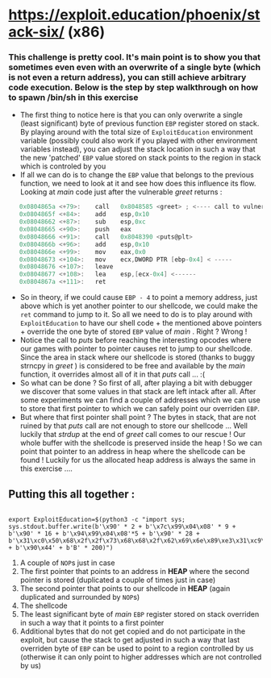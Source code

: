 # https://exploit.education/phoenix/stack-six/ (x86)

### This challenge is pretty cool. It's main point is to show you that sometimes even even with an overwrite of a single byte (which is not even a return address), you can still achieve arbitrary code execution. Below is the step by step walkthrough on how to spawn /bin/sh in this exercise
* The first thing to notice here is that you can only overwrite a single (least significant) byte of previous function ```EBP``` register stored on stack. By playing around with the total size of ```ExploitEducation``` environment variable (possibly could also work if you played with other environment variables instead), you can adjust the stack location in such a way that the new 'patched' ```EBP``` value stored on stack points to the region in stack which is controled by you 
* If all we can do is to change the ```EBP``` value that belongs to the previous function, we need to look at it and see how does this influence its flow. Looking at *main* code just after the vulnerable *greet* returns :   
```C hl_lines="1 2"
   0x0804865a <+79>:    call   0x8048585 <greet> ; <---- call to vulnerable function
   0x0804865f <+84>:    add    esp,0x10
   0x08048662 <+87>:    sub    esp,0xc
   0x08048665 <+90>:    push   eax
   0x08048666 <+91>:    call   0x8048390 <puts@plt>
   0x0804866b <+96>:    add    esp,0x10
   0x0804866e <+99>:    mov    eax,0x0
   0x08048673 <+104>:   mov    ecx,DWORD PTR [ebp-0x4] < -----
   0x08048676 <+107>:   leave
   0x08048677 <+108>:   lea    esp,[ecx-0x4] <------
   0x0804867a <+111>:   ret

```
  * So in theory, if we could cause ```EBP - 4``` to point a memory address, just above which is yet another pointer to our shellcode, we could make the ```ret``` command to jump to it. So all we need to do is to play around with ```ExploitEducation``` to have our shell code + the mentioned above pointers + override the one byte of stored ```EBP``` value of *main* . Right ? Wrong !
  * Notice the call to *puts* before reaching the interesting opcodes where our games with pointer to pointer causes ret to jump to our shellcode. Since the area in stack where our shellcode is stored (thanks to buggy strncpy in *greet* ) is considered to be free and available by the *main* function, it overrides almost all of it in that *puts* call ... :(
  * So what can be done ? So first of all, after playing a bit with debugger we discover that some values in that stack are left intack after all. After some experiments we can find a couple of addresses which we can use to store that first pointer to which we can safely point our overriden ```EBP```.
  * But where that first pointer shall point ? The bytes in stack, that are not ruined by that *puts* call are not enough to store our shellcode ... Well luckily that *strdup* at the end of *greet* call comes to our rescue ! Our whole buffer with the shellcode is preserved inside the heap ! So we can point that pointer to an address in heap where the shellcode can be found ! Luckily for us the allocated heap address is always the same in this exercise ....

  ## Putting this all together : 
  ```console

  export ExploitEducation=$(python3 -c "import sys; sys.stdout.buffer.write(b'\x90' * 2 + b'\x7c\x99\x04\x08' * 9 + b'\x90' * 16 + b'\x94\x99\x04\x08'*5 + b'\x90' * 28 + b'\x31\xc0\x50\x68\x2f\x2f\x73\x68\x68\x2f\x62\x69\x6e\x89\xe3\x31\xc9\x31\xd2\xb0\x0b\xcd\x80' + b'\x90\x44' + b'B' * 200)")

  ```

  1. A couple of ```NOP```s just in case
  2. The first pointer that points to an address in **HEAP** where the second pointer is stored (duplicated a couple of times just in case)
  3. The second pointer that points to our shellcode in **HEAP** (again duplicated and surrounded by ```NOP```s)
  4. The shellcode
  5. The least significant byte of *main* ```EBP``` register stored on stack overriden in such a way that it points to a first pointer
  6. Additional bytes that do not get copied and do not participate in the exploit, but cause the stack to get adjusted in such a way that last overriden byte of ```EBP``` can be used to point to a region controlled by us (otherwise it can only point to higher addresses which are not controlled by us)